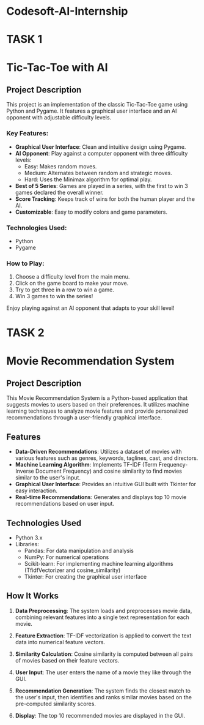 # Codesoft-AI-Internship

# TASK 1
# Tic-Tac-Toe with AI

## Project Description

This project is an implementation of the classic Tic-Tac-Toe game using Python and Pygame. It features a graphical user interface and an AI opponent with adjustable difficulty levels.

### Key Features:

- **Graphical User Interface**: Clean and intuitive design using Pygame.
- **AI Opponent**: Play against a computer opponent with three difficulty levels:
  - Easy: Makes random moves.
  - Medium: Alternates between random and strategic moves.
  - Hard: Uses the Minimax algorithm for optimal play.
- **Best of 5 Series**: Games are played in a series, with the first to win 3 games declared the overall winner.
- **Score Tracking**: Keeps track of wins for both the human player and the AI.
- **Customizable**: Easy to modify colors and game parameters.

### Technologies Used:

- Python
- Pygame

### How to Play:

1. Choose a difficulty level from the main menu.
2. Click on the game board to make your move.
3. Try to get three in a row to win a game.
4. Win 3 games to win the series!

Enjoy playing against an AI opponent that adapts to your skill level!


# TASK 2

# Movie Recommendation System

## Project Description

This Movie Recommendation System is a Python-based application that suggests movies to users based on their preferences. It utilizes machine learning techniques to analyze movie features and provide personalized recommendations through a user-friendly graphical interface.

## Features

- **Data-Driven Recommendations**: Utilizes a dataset of movies with various features such as genres, keywords, taglines, cast, and directors.
- **Machine Learning Algorithm**: Implements TF-IDF (Term Frequency-Inverse Document Frequency) and cosine similarity to find movies similar to the user's input.
- **Graphical User Interface**: Provides an intuitive GUI built with Tkinter for easy interaction.
- **Real-time Recommendations**: Generates and displays top 10 movie recommendations based on user input.

## Technologies Used

- Python 3.x
- Libraries:
  - Pandas: For data manipulation and analysis
  - NumPy: For numerical operations
  - Scikit-learn: For implementing machine learning algorithms (TfidfVectorizer and cosine_similarity)
  - Tkinter: For creating the graphical user interface

## How It Works

1. **Data Preprocessing**: The system loads and preprocesses movie data, combining relevant features into a single text representation for each movie.

2. **Feature Extraction**: TF-IDF vectorization is applied to convert the text data into numerical feature vectors.

3. **Similarity Calculation**: Cosine similarity is computed between all pairs of movies based on their feature vectors.

4. **User Input**: The user enters the name of a movie they like through the GUI.

5. **Recommendation Generation**: The system finds the closest match to the user's input, then identifies and ranks similar movies based on the pre-computed similarity scores.

6. **Display**: The top 10 recommended movies are displayed in the GUI.





